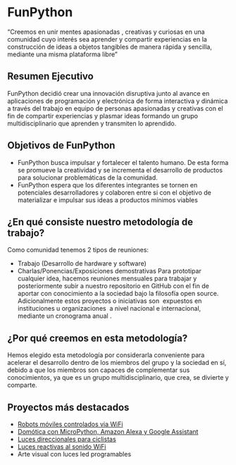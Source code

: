 # FunPython

“Creemos en unir mentes apasionadas , creativas y curiosas en una comunidad cuyo interés sea aprender y compartir experiencias en la construcción de ideas a objetos tangibles de manera rápida y sencilla, mediante una misma plataforma libre”

## Resumen Ejecutivo

FunPython decidió crear una innovación disruptiva junto al avance en aplicaciones de programación y electrónica de forma interactiva y dinámica a través del trabajo en equipo de personas apasionadas y creativas con el fin de compartir experiencias y plasmar ideas formando un grupo multidisciplinario que aprenden y transmiten lo aprendido. 

## Objetivos de FunPython

* FunPython busca impulsar y fortalecer el talento humano. De esta forma se promueve la creatividad y se incrementa el desarrollo de productos para solucionar problemáticas de la comunidad.
* FunPython espera que los diferentes integrantes se tornen en potenciales desarrolladores y colaboren entre si con el objetivo de materializar e impulsar sus ideas a productos mínimos viables

## ¿En qué consiste nuestro metodología de trabajo?
Como comunidad tenemos 2 tipos de reuniones:
* Trabajo (Desarrollo de hardware y software)
* Charlas/Ponencias/Exposiciones demostrativas
Para prototipar cualquier idea, hacemos reuniones mensuales para trabajar y posteriormente subir a nuestro repositorio en GitHub con el fin de aportar con conocimiento a la sociedad bajo la filosofía open source. Adicionalmente estos proyectos o iniciativas son ​ expuestos en instituciones u organizaciones ​ a nivel nacional e internacional, ​ mediante un cronograma anual​ .

## ¿Por qué creemos en esta metodología?
Hemos elegido esta metodología por considerarla conveniente para acelerar el desarrollo dentro de los miembros del grupo y la sociedad en sí, debido a que los miembros son capaces de complementar sus conocimientos, ya que es un grupo multidisciplinario, que crea, se divierte y comparte.

## Proyectos más destacados

* [Robots móviles controlados via WiFi](https://github.com/FunPythonEC/Robot_soccer)
* [Domótica con MicroPython, Amazon Alexa y Google Assistant](https://github.com/FunPythonEC/AWS_Py)
* [Luces direccionales para ciclistas](https://github.com/FunPythonEC/Direccionales_para_bicicleta)
* [Luces reactivas al sonido WiFi](https://github.com/FunPythonEC/Luces_Ritmicas_Digitales_WiFi)
* Arte visual con luces led programables



